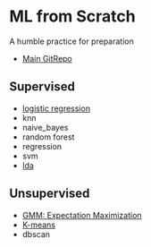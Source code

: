 # ML from Scratch

A humble practice for preparation

- [Main GitRepo](https://github.com/eriklindernoren/ML-From-Scratch)

## Supervised

- [logistic regression](https://github.com/martinpella/logistic-reg/blob/master/logistic_reg.ipynb)
- knn
- naive_bayes
- random forest
- regression
- svm
- [lda](https://github.com/eriklindernoren/ML-From-Scratch/blob/master/mlfromscratch/supervised_learning/multi_class_lda.py)

## Unsupervised
- [GMM: Expectation Maximization](https://www.kaggle.com/charel/learn-by-example-expectation-maximization)
- [K-means](https://www.kaggle.com/sonerpyci/k-means-clustering-implementation-in-python)
- dbscan